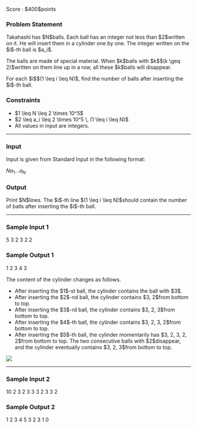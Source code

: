 
<div>

<span>

<span>

<p>
Score : $400$points
</p>

<div>

<section>

### **Problem Statement**

<p>
Takahashi has $N$balls. Each ball has an integer not less than $2$written on it. He will insert them in a cylinder one by one. The integer written on the $i$-th ball is $a_i$.
</p>

<p>
The balls are made of special material. When $k$balls with $k$$(k \geq 2)$written on them line up in a row, all these $k$balls will disappear.
</p>

<p>
For each $i$$(1 \leq i \leq N)$, find the number of balls after inserting the $i$-th ball.
</p>

</section>

</div>

<div>

<section>

### **Constraints**

<ul>

<li>
$1 \leq N \leq 2 \times 10^5$
</li>

<li>
$2 \leq a_i \leq 2 \times 10^5 \, (1 \leq i \leq N)$
</li>

<li>
All values in input are integers.
</li>

</ul>

</section>

</div>

---

<div>

<div>

<section>

### **Input**

<p>
Input is given from Standard Input in the following format:
</p>

<div>

$N$$a_1$$\ldots$$a_N$
</div>

</section>

</div>

<div>

<section>

### **Output**

<p>
Print $N$lines. The $i$-th line $(1 \leq i \leq N)$should contain the number of balls after inserting the $i$-th ball.
</p>

</section>

</div>

</div>

---

<div>

<section>

### **Sample Input 1**

<div>

5
3 2 3 2 2

</div>

</section>

</div>

<div>

<section>

### **Sample Output 1**

<div>

1
2
3
4
3

</div>

<p>
The content of the cylinder changes as follows.
</p>

<ul>

<li>
After inserting the $1$-st ball, the cylinder contains the ball with $3$.
</li>

<li>
After inserting the $2$-nd ball, the cylinder contains $3, 2$from bottom to top.
</li>

<li>
After inserting the $3$-rd ball, the cylinder contains $3, 2, 3$from bottom to top.
</li>

<li>
After inserting the $4$-th ball, the cylinder contains $3, 2, 3, 2$from bottom to top.
</li>

<li>
After inserting the $5$-th ball, the cylinder momentarily has $3, 2, 3, 2, 2$from bottom to top. The two consecutive balls with $2$disappear, and the cylinder eventually contains $3, 2, 3$from bottom to top.
</li>

</ul>

<p>

<img src="https://img.atcoder.jp/ghi/ABC240D_sample.png">

</img>

</p>

</section>

</div>

---

<div>

<section>

### **Sample Input 2**

<div>

10
2 3 2 3 3 3 2 3 3 2

</div>

</section>

</div>

<div>

<section>

### **Sample Output 2**

<div>

1
2
3
4
5
3
2
3
1
0

</div>

</section>

</div>

</span>

</span>

</div>

